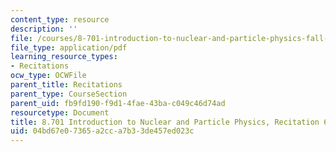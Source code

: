 ```yaml
---
content_type: resource
description: ''
file: /courses/8-701-introduction-to-nuclear-and-particle-physics-fall-2020/04bd67e07365a2cca7b33de457ed023c_MIT8_701f20_rec6_soln.pdf
file_type: application/pdf
learning_resource_types:
- Recitations
ocw_type: OCWFile
parent_title: Recitations
parent_type: CourseSection
parent_uid: fb9fd190-f9d1-4fae-43ba-c049c46d74ad
resourcetype: Document
title: 8.701 Introduction to Nuclear and Particle Physics, Recitation 6 Solutions
uid: 04bd67e0-7365-a2cc-a7b3-3de457ed023c
---
```

